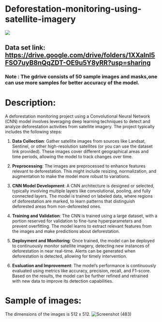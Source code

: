 # Deforestation-monitoring-using-satellite-imagery
<p>
  <img src="https://www.google.com/url?sa=i&url=https%3A%2F%2Fassignmentpoint.com%2Fdeforestation-climate-change%2F&psig=AOvVaw3pWFSMrf4m_gckAXV_tktw&ust=1723304056236000&source=images&cd=vfe&opi=89978449&ved=0CBEQjRxqFwoTCIC3pd2e6IcDFQAAAAAdAAAAABAJ">
</p>

## Data set link: https://drive.google.com/drive/folders/1XXaInl5FSO7uyB8nQqZDT-OE9u5Y8yRR?usp=sharing
### Note : The gdrive consists of 50 sample images and masks,one can use more samples for better accuracy of the model.
# Description:
A deforestation monitoring project using a Convolutional Neural Network (CNN) model involves leveraging deep learning techniques to detect and analyze deforestation activities from satellite imagery. The project typically includes the following steps:

1. **Data Collection**: Gather satellite images from sources like Landsat, Sentinel, or other high-resolution satellites (or you can use the dataset link provided). These images cover different geographical areas and time periods, allowing the model to track changes over time.

2. **Preprocessing**: The images are preprocessed to enhance features relevant to deforestation. This might include resizing, normalization, and augmentation to make the model more robust to variations.

3. **CNN Model Development**: A CNN architecture is designed or selected, typically involving multiple layers like convolutional, pooling, and fully connected layers. The model is trained on labeled data, where regions of deforestation are marked, to learn patterns that distinguish deforested areas from non-deforested ones.

4. **Training and Validation**: The CNN is trained using a large dataset, with a portion reserved for validation to fine-tune hyperparameters and prevent overfitting. The model learns to extract relevant features from the images and make predictions about deforestation.

5. **Deployment and Monitoring**: Once trained, the model can be deployed to continuously monitor satellite imagery, detecting new instances of deforestation in near real-time. Alerts can be generated when deforestation is detected, allowing for timely intervention.

6. **Evaluation and Improvement**: The model’s performance is continuously evaluated using metrics like accuracy, precision, recall, and F1-score. Based on the results, the model can be further refined and retrained with new data to improve its detection capabilities.

# Sample of images:
The dimensions of the images is 512 x 512.
![Screenshot (483)](https://github.com/user-attachments/assets/9dda6167-48e1-478e-891d-cf2b4ae1ee2d)


